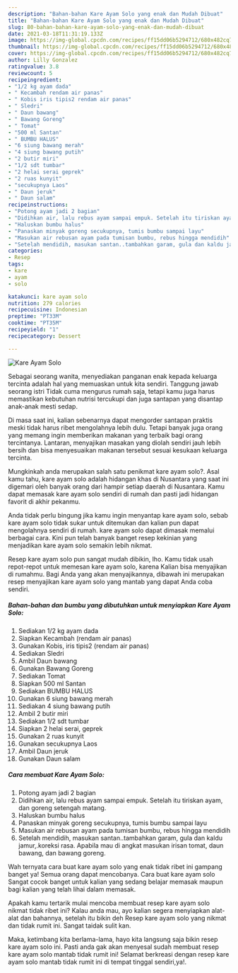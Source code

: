 ```yaml
---
description: "Bahan-bahan Kare Ayam Solo yang enak dan Mudah Dibuat"
title: "Bahan-bahan Kare Ayam Solo yang enak dan Mudah Dibuat"
slug: 80-bahan-bahan-kare-ayam-solo-yang-enak-dan-mudah-dibuat
date: 2021-03-18T11:31:19.133Z
image: https://img-global.cpcdn.com/recipes/ff15dd06b5294712/680x482cq70/kare-ayam-solo-foto-resep-utama.jpg
thumbnail: https://img-global.cpcdn.com/recipes/ff15dd06b5294712/680x482cq70/kare-ayam-solo-foto-resep-utama.jpg
cover: https://img-global.cpcdn.com/recipes/ff15dd06b5294712/680x482cq70/kare-ayam-solo-foto-resep-utama.jpg
author: Lilly Gonzalez
ratingvalue: 3.8
reviewcount: 5
recipeingredient:
- "1/2 kg ayam dada"
- " Kecambah rendam air panas"
- " Kobis iris tipis2 rendam air panas"
- " Sledri"
- " Daun bawang"
- " Bawang Goreng"
- " Tomat"
- "500 ml Santan"
- " BUMBU HALUS"
- "6 siung bawang merah"
- "4 siung bawang putih"
- "2 butir miri"
- "1/2 sdt tumbar"
- "2 helai serai geprek"
- "2 ruas kunyit"
- "secukupnya Laos"
- " Daun jeruk"
- " Daun salam"
recipeinstructions:
- "Potong ayam jadi 2 bagian"
- "Didihkan air, lalu rebus ayam sampai empuk. Setelah itu tiriskan ayam, dan goreng setengah matang."
- "Haluskan bumbu halus"
- "Panaskan minyak goreng secukupnya, tumis bumbu sampai layu"
- "Masukan air rebusan ayam pada tumisan bumbu, rebus hingga mendidih"
- "Setelah mendidih, masukan santan..tambahkan garam, gula dan kaldu jamur,.koreksi rasa. Apabila mau di angkat masukan irisan tomat, daun bawang, dan bawang goreng."
categories:
- Resep
tags:
- kare
- ayam
- solo

katakunci: kare ayam solo 
nutrition: 279 calories
recipecuisine: Indonesian
preptime: "PT33M"
cooktime: "PT35M"
recipeyield: "1"
recipecategory: Dessert

---
```



![Kare Ayam Solo](https://img-global.cpcdn.com/recipes/ff15dd06b5294712/680x482cq70/kare-ayam-solo-foto-resep-utama.jpg)

Sebagai seorang wanita, menyediakan panganan enak kepada keluarga tercinta adalah hal yang memuaskan untuk kita sendiri. Tanggung jawab seorang istri Tidak cuma mengurus rumah saja, tetapi kamu juga harus memastikan kebutuhan nutrisi tercukupi dan juga santapan yang disantap anak-anak mesti sedap.

Di masa  saat ini, kalian sebenarnya dapat mengorder santapan praktis meski tidak harus ribet mengolahnya lebih dulu. Tetapi banyak juga orang yang memang ingin memberikan makanan yang terbaik bagi orang tercintanya. Lantaran, menyajikan masakan yang diolah sendiri jauh lebih bersih dan bisa menyesuaikan makanan tersebut sesuai kesukaan keluarga tercinta. 



Mungkinkah anda merupakan salah satu penikmat kare ayam solo?. Asal kamu tahu, kare ayam solo adalah hidangan khas di Nusantara yang saat ini digemari oleh banyak orang dari hampir setiap daerah di Nusantara. Kamu dapat memasak kare ayam solo sendiri di rumah dan pasti jadi hidangan favorit di akhir pekanmu.

Anda tidak perlu bingung jika kamu ingin menyantap kare ayam solo, sebab kare ayam solo tidak sukar untuk ditemukan dan kalian pun dapat mengolahnya sendiri di rumah. kare ayam solo dapat dimasak memalui berbagai cara. Kini pun telah banyak banget resep kekinian yang menjadikan kare ayam solo semakin lebih nikmat.

Resep kare ayam solo pun sangat mudah dibikin, lho. Kamu tidak usah repot-repot untuk memesan kare ayam solo, karena Kalian bisa menyajikan di rumahmu. Bagi Anda yang akan menyajikannya, dibawah ini merupakan resep menyajikan kare ayam solo yang mantab yang dapat Anda coba sendiri.

<!--inarticleads1-->

##### Bahan-bahan dan bumbu yang dibutuhkan untuk menyiapkan Kare Ayam Solo:

1. Sediakan 1/2 kg ayam dada
1. Siapkan  Kecambah (rendam air panas)
1. Gunakan  Kobis, iris tipis2 (rendam air panas)
1. Sediakan  Sledri
1. Ambil  Daun bawang
1. Gunakan  Bawang Goreng
1. Sediakan  Tomat
1. Siapkan 500 ml Santan
1. Sediakan  BUMBU HALUS
1. Gunakan 6 siung bawang merah
1. Sediakan 4 siung bawang putih
1. Ambil 2 butir miri
1. Sediakan 1/2 sdt tumbar
1. Siapkan 2 helai serai, geprek
1. Gunakan 2 ruas kunyit
1. Gunakan secukupnya Laos
1. Ambil  Daun jeruk
1. Gunakan  Daun salam




<!--inarticleads2-->

##### Cara membuat Kare Ayam Solo:

1. Potong ayam jadi 2 bagian
1. Didihkan air, lalu rebus ayam sampai empuk. Setelah itu tiriskan ayam, dan goreng setengah matang.
1. Haluskan bumbu halus
1. Panaskan minyak goreng secukupnya, tumis bumbu sampai layu
1. Masukan air rebusan ayam pada tumisan bumbu, rebus hingga mendidih
1. Setelah mendidih, masukan santan..tambahkan garam, gula dan kaldu jamur,.koreksi rasa. Apabila mau di angkat masukan irisan tomat, daun bawang, dan bawang goreng.




Wah ternyata cara buat kare ayam solo yang enak tidak ribet ini gampang banget ya! Semua orang dapat mencobanya. Cara buat kare ayam solo Sangat cocok banget untuk kalian yang sedang belajar memasak maupun bagi kalian yang telah lihai dalam memasak.

Apakah kamu tertarik mulai mencoba membuat resep kare ayam solo nikmat tidak ribet ini? Kalau anda mau, ayo kalian segera menyiapkan alat-alat dan bahannya, setelah itu bikin deh Resep kare ayam solo yang nikmat dan tidak rumit ini. Sangat taidak sulit kan. 

Maka, ketimbang kita berlama-lama, hayo kita langsung saja bikin resep kare ayam solo ini. Pasti anda gak akan menyesal sudah membuat resep kare ayam solo mantab tidak rumit ini! Selamat berkreasi dengan resep kare ayam solo mantab tidak rumit ini di tempat tinggal sendiri,ya!.

